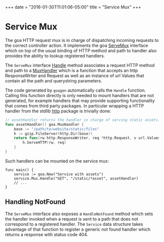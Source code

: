 +++
date = "2016-01-30T11:01:06-05:00"
title = "Service Mux"
+++

# Service Mux

The goa HTTP request mux is in charge of dispatching incoming requests to the correct controller
action. It implements the goa
[ServeMux](http://goa.design/reference/goa/#type-servemux-a-name-goa-servemux-a:f65b389c849e4c539b25815fbdc1fd8d)
interface which on top of the usual binding of HTTP method and path to handler also provides the
ability to lookup registered handlers.

The `ServeMux` interface
[Handle](http://goa.design/reference/goa/#type-servemux-a-name-goa-servemux-a:f65b389c849e4c539b25815fbdc1fd8d)
method associates a request HTTP method and path to a
[MuxHandler]()
which is a function that accepts an http ResponseWriter and Request as well as an instance of url
Values that contain all the path and querystring parameters.

The code generated by `goagen` automatically calls the `Handle` function.  Calling this function
directly is only needed to mount handlers that are not generated, for example handlers that may
provide supporting functionality that comes from third party packages. In particular wrapping a HTTP
handler from the stdlib [http]() package is trivially done:

```go
// assetHandler returns the handler in charge of serving static assets.
func assetHandler() goa.MuxHandler {
    base := "/path/to/website/static/files"
    h := gzip.FileServer(http.Dir(base))
    return func(rw http.ResponseWriter, req *http.Request, v url.Values) {
        h.ServeHTTP(rw, req)
    }
}
```

Such handlers can be mounted on the service mux:

```
func main() {
    service := goa.New("Service with assets")
    service.Mux.Handle("GET", "/static/*asset", assetHandler)
    // ...
}
```

## Handling NotFound

The `ServeMux` interface also exposes a `HandleNotFound` method which sets the handler invoked when
a request is sent to a path that does not correspond to a registered handler. The `Service` data 
structure takes advantage of that function to register a generic not found handler which returns a
response with status code 404.

